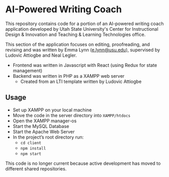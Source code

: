 # AI-Powered Writing Coach

This repository contains code for a portion of an AI-powered writing coach application
developed by Utah State University's Center for Instructional Design & Innovation
and Teaching & Learning Technologies office.

This section of the application focuses on editing, proofreading, and revising and
was written by Emma Lynn (e.lynn@usu.edu), supervised by Ludovic Attiogbe and Neal Legler.

* Frontend was written in Javascript with React (using Redux for state management)
* Backend was written in PHP as a XAMPP web server
  * Created from an LTI template written by Ludovic Attiogbe

## Usage
* Set up XAMPP on your local machine
* Move the code in the server directory into `XAMPP/htdocs`
* Open the XAMPP manager-os
* Start the MySQL Database
* Start the Apache Web Server
* In the project’s root directory run:
  * `cd client`
  * `npm install`
  * `npm start`

This code is no longer current because active development has moved to different shared repositories.
